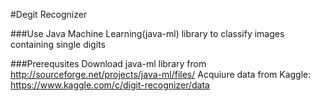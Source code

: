 #Degit Recognizer

###Use Java Machine Learning(java-ml) library to classify images containing single digits

###Prerequsites
Download java-ml library from http://sourceforge.net/projects/java-ml/files/
Acquiure data from Kaggle: https://www.kaggle.com/c/digit-recognizer/data